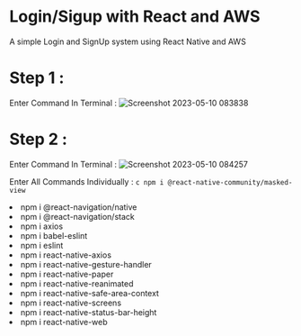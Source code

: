 # Login/Sigup with React and AWS
 A simple Login and SignUp system using React Native and AWS

# Step 1 :
 Enter Command In Terminal : ![Screenshot 2023-05-10 083838](https://github.com/NovoSphere/Login-Sigup-with-React-and-AWS/assets/112673081/8bd5e1e6-5240-4817-bdf6-2309e9501f5e)

# Step 2 :
 Enter Command In Terminal : ![Screenshot 2023-05-10 084257](https://github.com/NovoSphere/Login-Sigup-with-React-and-AWS/assets/112673081/2c48e1e8-95cd-4a13-b46c-9a532bf189f9)
 
 Enter All Commands Individually : 
 ```c npm i @react-native-community/masked-view ```
 <li> npm i @react-navigation/native </li>
 <li> npm i @react-navigation/stack </li>
 <li> npm i axios </li>
 <li> npm i babel-eslint </li>
 <li> npm i eslint </li>
 <li> npm i react-native-axios </li>
 <li> npm i react-native-gesture-handler </li>
 <li> npm i react-native-paper </li>
 <li> npm i react-native-reanimated </li>
 <li> npm i react-native-safe-area-context </li>
 <li> npm i react-native-screens </li>
 <li> npm i react-native-status-bar-height </li>
 <li> npm i react-native-web </li>
 
